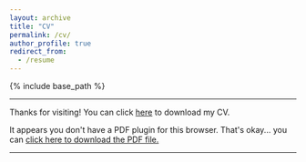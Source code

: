 ```yaml
---
layout: archive
title: "CV"
permalink: /cv/
author_profile: true
redirect_from:
  - /resume
---
```


{% include base_path %}

<hr>

Thanks for visiting! You can click <a href="/files/CV_Fu_20241021.pdf" download="CV_Fu">here</a> to download my CV.
<object width="350" height="400" type="application/pdf" data="/files/CV_Fu.pdf?#zoom=90&scrollbar=0&toolbar=0&navpanes=0">
    <p>It appears you don't have a PDF plugin for this browser. That's okay... you can <a href="/files/CV_Fu_20241021.pdf" download="Yao">click here to
  download the PDF file.</a></p>
</object>

<hr>

<html>
<head>
<title>Font Awesome Icons</title>
<meta name="viewport" content="width=device-width, initial-scale=1">
<link rel="stylesheet" href="https://cdnjs.cloudflare.com/ajax/libs/font-awesome/4.7.0/css/font-awesome.min.css">
</head>
<body>

<br>

</body>
</html> 
